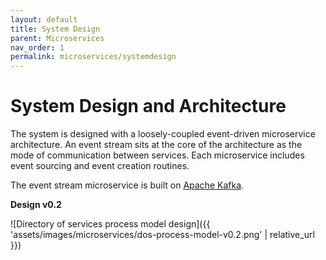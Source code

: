 ```yaml
---
layout: default
title: System Design
parent: Microservices
nav_order: 1
permalink: microservices/systemdesign
---
```


# System Design and Architecture

The system is designed with a loosely-coupled event-driven microservice architecture. An event stream sits at the core of the architecture as the mode of communication between services. Each microservice includes event sourcing and event creation routines.

The event stream microservice is built on [Apache Kafka](https://kafka.apache.org/).

**Design v0.2**

  ![Directory of services process model design]({{ 'assets/images/microservices/dos-process-model-v0.2.png' | relative_url }})
 